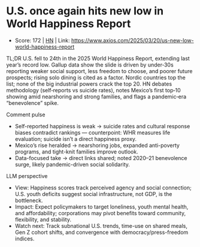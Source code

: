 # U.S. once again hits new low in World Happiness Report

- Score: 172 | [HN](https://news.ycombinator.com/item?id=45378896) | Link: https://www.axios.com/2025/03/20/us-new-low-world-happiness-report

TL;DR
U.S. fell to 24th in the 2025 World Happiness Report, extending last year’s record low. Gallup data show the slide is driven by under‑30s reporting weaker social support, less freedom to choose, and poorer future prospects; rising solo dining is cited as a factor. Nordic countries top the list; none of the big industrial powers crack the top 20. HN debates methodology (self‑reports vs suicide rates), notes Mexico’s first top‑10 showing amid nearshoring and strong families, and flags a pandemic‑era “benevolence” spike.

Comment pulse
- Self-reported happiness is weak → suicide rates and cultural response biases contradict rankings — counterpoint: WHR measures life evaluation; suicide isn’t a direct happiness proxy.
- Mexico’s rise heralded → nearshoring jobs, expanded anti-poverty programs, and tight-knit families improve outlook.
- Data-focused take → direct links shared; noted 2020–21 benevolence surge, likely pandemic-driven social solidarity.

LLM perspective
- View: Happiness scores track perceived agency and social connection; U.S. youth deficits suggest social infrastructure, not GDP, is the bottleneck.
- Impact: Expect policymakers to target loneliness, youth mental health, and affordability; corporations may pivot benefits toward community, flexibility, and stability.
- Watch next: Track subnational U.S. trends, time-use on shared meals, Gen Z cohort shifts, and convergence with democracy/press-freedom indices.
